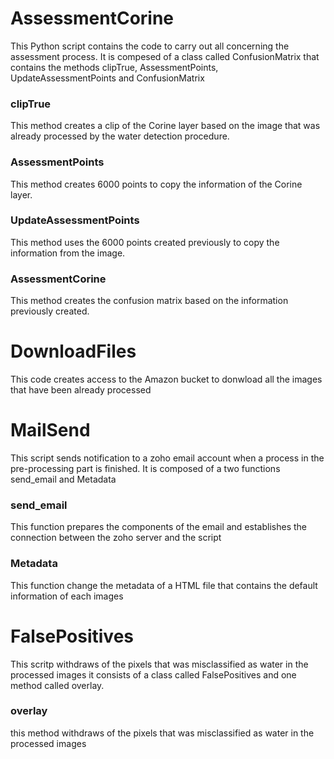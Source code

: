# AssessmentCorine 
This Python script contains the code to carry out all concerning the assessment process.
It is compesed of a class called ConfusionMatrix that contains the methods clipTrue, AssessmentPoints, UpdateAssessmentPoints and ConfusionMatrix
### clipTrue
This method creates a clip of the Corine layer based on the image that was already processed by the water detection procedure.
### AssessmentPoints
This method creates 6000 points to copy the information of the Corine layer.
### UpdateAssessmentPoints
This method uses the 6000 points created previously to copy the information from the image.
### AssessmentCorine 
This method creates the confusion matrix based on the information previously created.

# DownloadFiles
This code creates access to the Amazon bucket to donwload all the images that have been already processed

# MailSend
This script sends notification to a zoho email account when a process in the pre-processing part is finished.
It is composed of a two functions send_email and Metadata

### send_email
This function prepares the components of the email and establishes the connection between the zoho server and the script

### Metadata
This function change the metadata of a HTML file that contains the default information of each images

# FalsePositives
This scritp withdraws of the pixels that was misclassified as water in the processed images 
it consists of a class called FalsePositives and one method called overlay.

### overlay
this method withdraws of the pixels that was misclassified as water in the processed images


